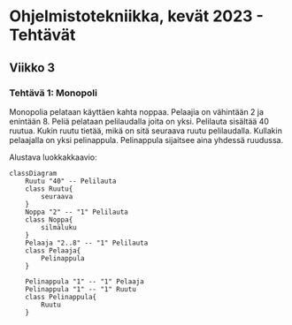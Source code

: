 
# Ohjelmistotekniikka, kevät 2023 - Tehtävät
## Viikko 3
### Tehtävä 1: Monopoli

Monopolia pelataan käyttäen kahta noppaa. Pelaajia on vähintään 2 ja enintään 8. Peliä pelataan pelilaudalla joita on yksi. Pelilauta sisältää 40 ruutua. Kukin ruutu tietää, mikä on sitä seuraava ruutu pelilaudalla. Kullakin pelaajalla on yksi pelinappula. Pelinappula sijaitsee aina yhdessä ruudussa.

Alustava luokkakkaavio:

```mermaid
classDiagram
    Ruutu "40" -- Pelilauta 
    class Ruutu{
        seuraava
    }
    Noppa "2" -- "1" Pelilauta
    class Noppa{
        silmäluku
    }
    Pelaaja "2..8" -- "1" Pelilauta
    class Pelaaja{
        Pelinappula
    }

    Pelinappula "1" -- "1" Pelaaja
    Pelinappula "1" -- "1" Ruutu
    class Pelinappula{
        Ruutu
    }



```
